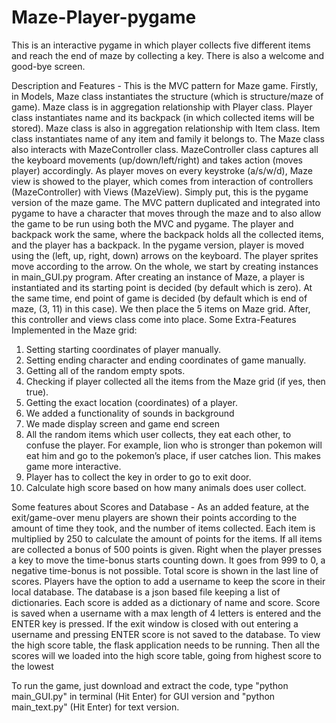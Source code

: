# Maze-Player-pygame
This is an interactive pygame in which player collects five different items and reach the end of maze by collecting a key. There is also a welcome and good-bye screen.

Description and Features - 
This is the MVC pattern for Maze game. Firstly, in Models, Maze class instantiates the structure
(which is structure/maze of game). Maze class is in aggregation relationship with Player class.
Player class instantiates name and its backpack (in which collected items will be stored). Maze
class is also in aggregation relationship with Item class. Item class instantiates name of any item
and family it belongs to.
The Maze class also interacts with MazeController class. MazeController class captures all the
keyboard movements (up/down/left/right) and takes action (moves player) accordingly. As
player moves on every keystroke (a/s/w/d), Maze view is showed to the player, which comes
from interaction of controllers (MazeController) with Views (MazeView).
Simply put, this is the pygame version of the maze game. The MVC pattern duplicated and integrated into
pygame to have a character that moves through the maze and to also allow the game to be run
using both the MVC and pygame. The player and backpack work the same, where the backpack
holds all the collected items, and the player has a backpack. In the pygame version, player is
moved using the (left, up, right, down) arrows on the keyboard. The player sprites move
according to the arrow.
On the whole, we start by creating instances in main_GUI.py program. After creating an instance
of Maze, a player is instantiated and its starting point is decided (by default which is zero). At the
same time, end point of game is decided (by default which is end of maze, (3, 11) in this case).
We then place the 5 items on Maze grid. After, this controller and views class come into place.
Some Extra-Features Implemented in the Maze grid:
1. Setting starting coordinates of player manually.
2. Setting ending character and ending coordinates of game manually.
3. Getting all of the random empty spots.
4. Checking if player collected all the items from the Maze grid (if yes, then true).
5. Getting the exact location (coordinates) of a player.
6. We added a functionality of sounds in background
7. We made display screen and game end screen
8. All the random items which user collects, they eat each other, to confuse the player. For
example, lion who is stronger than pokemon will eat him and go to the pokemon’s place,
if user catches lion. This makes game more interactive.
9. Player has to collect the key in order to go to exit door.
10. Calculate high score based on how many animals does user collect.

Some features about Scores and Database - 
As an added feature, at the exit/game-over menu players are shown their points according to the
amount of time they took, and the number of items collected. Each item is multiplied by 250 to
calculate the amount of points for the items. If all items are collected a bonus of 500 points is
given. Right when the player presses a key to move the time-bonus starts counting down. It goes
from 999 to 0, a negative time-bonus is not possible. Total score is shown in the last line of
scores. Players have the option to add a username to keep the score in their local database. The
database is a json based file keeping a list of dictionaries. Each score is added as a dictionary of
name and score. Score is saved when a username with a max length of 4 letters is entered and the
ENTER key is pressed. If the exit window is closed with out entering a username and pressing
ENTER score is not saved to the database. To view the high score table, the flask application
needs to be running. Then all the scores will we loaded into the high score table, going from
highest score to the lowest

To run the game, just download and extract the code, type "python main_GUI.py" in terminal (Hit Enter) for GUI version and "python main_text.py" (Hit Enter) for text version.
